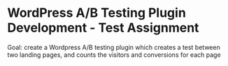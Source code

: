 # WordPress A/B Testing Plugin Development - Test Assignment

Goal: create a Wordpress A/B testing plugin which creates a test between two landing pages, and counts the visitors and conversions for each page
